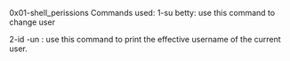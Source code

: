 0x01-shell_perissions Commands used:
1-su betty:
use this command to change user

2-id -un : 
use this command to print the effective username of the current user.
